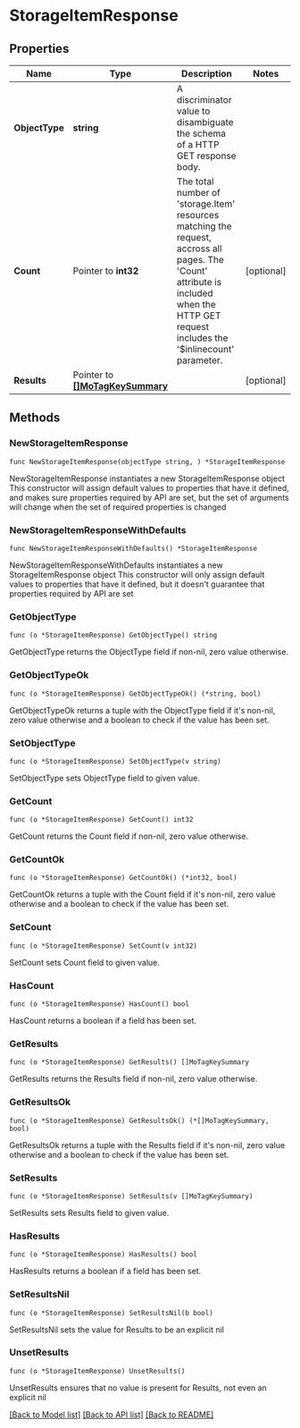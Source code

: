 # StorageItemResponse

## Properties

Name | Type | Description | Notes
------------ | ------------- | ------------- | -------------
**ObjectType** | **string** | A discriminator value to disambiguate the schema of a HTTP GET response body. | 
**Count** | Pointer to **int32** | The total number of &#39;storage.Item&#39; resources matching the request, accross all pages. The &#39;Count&#39; attribute is included when the HTTP GET request includes the &#39;$inlinecount&#39; parameter. | [optional] 
**Results** | Pointer to [**[]MoTagKeySummary**](MoTagKeySummary.md) |  | [optional] 

## Methods

### NewStorageItemResponse

`func NewStorageItemResponse(objectType string, ) *StorageItemResponse`

NewStorageItemResponse instantiates a new StorageItemResponse object
This constructor will assign default values to properties that have it defined,
and makes sure properties required by API are set, but the set of arguments
will change when the set of required properties is changed

### NewStorageItemResponseWithDefaults

`func NewStorageItemResponseWithDefaults() *StorageItemResponse`

NewStorageItemResponseWithDefaults instantiates a new StorageItemResponse object
This constructor will only assign default values to properties that have it defined,
but it doesn't guarantee that properties required by API are set

### GetObjectType

`func (o *StorageItemResponse) GetObjectType() string`

GetObjectType returns the ObjectType field if non-nil, zero value otherwise.

### GetObjectTypeOk

`func (o *StorageItemResponse) GetObjectTypeOk() (*string, bool)`

GetObjectTypeOk returns a tuple with the ObjectType field if it's non-nil, zero value otherwise
and a boolean to check if the value has been set.

### SetObjectType

`func (o *StorageItemResponse) SetObjectType(v string)`

SetObjectType sets ObjectType field to given value.


### GetCount

`func (o *StorageItemResponse) GetCount() int32`

GetCount returns the Count field if non-nil, zero value otherwise.

### GetCountOk

`func (o *StorageItemResponse) GetCountOk() (*int32, bool)`

GetCountOk returns a tuple with the Count field if it's non-nil, zero value otherwise
and a boolean to check if the value has been set.

### SetCount

`func (o *StorageItemResponse) SetCount(v int32)`

SetCount sets Count field to given value.

### HasCount

`func (o *StorageItemResponse) HasCount() bool`

HasCount returns a boolean if a field has been set.

### GetResults

`func (o *StorageItemResponse) GetResults() []MoTagKeySummary`

GetResults returns the Results field if non-nil, zero value otherwise.

### GetResultsOk

`func (o *StorageItemResponse) GetResultsOk() (*[]MoTagKeySummary, bool)`

GetResultsOk returns a tuple with the Results field if it's non-nil, zero value otherwise
and a boolean to check if the value has been set.

### SetResults

`func (o *StorageItemResponse) SetResults(v []MoTagKeySummary)`

SetResults sets Results field to given value.

### HasResults

`func (o *StorageItemResponse) HasResults() bool`

HasResults returns a boolean if a field has been set.

### SetResultsNil

`func (o *StorageItemResponse) SetResultsNil(b bool)`

 SetResultsNil sets the value for Results to be an explicit nil

### UnsetResults
`func (o *StorageItemResponse) UnsetResults()`

UnsetResults ensures that no value is present for Results, not even an explicit nil

[[Back to Model list]](../README.md#documentation-for-models) [[Back to API list]](../README.md#documentation-for-api-endpoints) [[Back to README]](../README.md)


